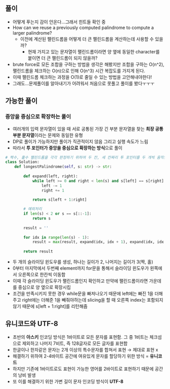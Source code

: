 ## 풀이

- 어떻게 푸는지 감이 안온다...그래서 힌트들 확인 중
- How can we reuse a previously computed palindrome to compute a larger palindrome?
    - 이전에 계산된 팰린드롬을 어떻게 더 큰 팰린드롬을 계산하는데 사용할 수 있을까?
        - 현재 가지고 있는 문자열이 팰린드롬이라면 양 옆에 동일한 character를 붙이면 더 큰 팰린드롬이 되지 않을까?
- brute force로 모든 조합을 구하는 방법을 생각은 해봤지만 조합을 구하는 O(n^2), 팰린드롬을 체크하는 O(n)으로 인해 O(n^3) 시간 복잡도를 가지게 된다.
- 이때 팰린드롬 체크하는 과정을 O(1)로 줄일 수 있는 방법을 고안해내야한다!
- 그래도...문제풀이를 알아내기가 어려워서 처음으로 못풀고 풀이를 봤다ㅜㅜㅜ

## 가능한 풀이

### 중앙을 중심으로 확장하는 풀이

- 여러개의 입력 문자열이 있을 때 서로 공통된 가장 긴 부분 문자열을 찾는 **최장 공통 부분 문자열**이라는 문제와 동일한 유형
- DP로 풀이가 가능하지만 풀이가 직관적이지 않음 그리고 실행 속도가 느림
- 따라서 **투 포인터가 중앙을 중심으로 확장하는 방식**으로 풀이

```python
# 짝수, 홀수 팰린드롬을 각각 판정하기 위하여 두 칸, 세 칸짜리 투 포인터를 두 개씩 움직인다
class Solution:
    def longestPalindrome(self, s: str) -> str:
            
        def expand(left, right):
            while left >= 0 and right < len(s) and s[left] == s[right]:
                left -= 1
                right += 1

            return s[left + 1:right]
        
        # 예외처리
        if len(s) < 2 or s == s[::-1]:
            return s
        
        result = ''
        
        for idx in range(len(s) - 1):
            result = max(result, expand(idx, idx + 1), expand(idx, idx + 2), key = len)
            
        return result
```

- 두 개의 슬라이딩 윈도우를 생성, 하나는 길이가 2, 나머지는 길이가 3(짝, 홀)
- 0부터 마지막에서 두번째 element까지 for문을 통해서 슬라이딩 윈도우가 왼쪽에서 오른쪽으로 한칸씩 이동함
- 이때 각 슬라이딩 윈도우가 팰린드롬인지 확인하고 만약에 팰린드롬이라면 가운데를 중심으로 양 옆으로 확장시킴
- 조건을 만족시키지 못한 경우 while문을 빠져나오기 때문에 left에는 빠진 1을 더해주고 right에는 더해준 1을 빼줘야하는데 slicing을 할 때 오른쪽 index는 포함되지 않기 때문에 s[left + 1:right]를 리턴해줌

## 유니코드와 UTF-8

- 초반의 **아스키** 인코딩 방식은 1바이트로 모든 문자를 표현함. 그 중 1비트는 체크섬으로 제외하고 나머지 7비트, 즉 128글자로 모든 글자를 표현함
- 한글이나 한자같은 문자는 2개 이상의 특수문자를 합쳐서 표현 → 제대로 표현 x
- 해결하기 위하여 2-4바이트 공간에 여유있게 문자를 할당하기 위한 방식 = **유니코드**
- 하지만 기존에 1바이트로도 표현이 가능한 영어를 2바이트로 표현하기 때문에 공간의 낭비 발생
- 또 이를 해결하기 위한 가변 길이 문자 인코딩 방식이 **UTF-8**